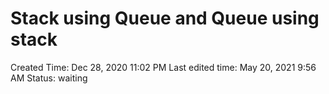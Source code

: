 # Stack using Queue and Queue using stack

Created Time: Dec 28, 2020 11:02 PM
Last edited time: May 20, 2021 9:56 AM
Status: waiting